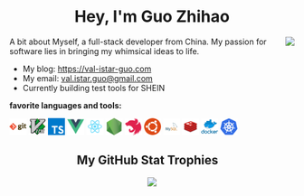 

<h1 align="center"> Hey, I'm Guo Zhihao</h1>



<img height="230" align="right" src="https://media.giphy.com/media/Wj7lNjMNDxSmc/giphy.gif" />


A bit about Myself, a full-stack developer from China. My passion for software lies in bringing my whimsical ideas to life.
  
- My blog: https://val-istar-guo.com
- My email: <val.istar.guo@gmail.com>
- Currently building test tools for SHEIN

  


**favorite languages and tools:**

<code><a href="https://git-scm.com/"><img height="30" src="https://raw.githubusercontent.com/github/explore/80688e429a7d4ef2fca1e82350fe8e3517d3494d/topics/git/git.png"></a></code>
<code><a href="https://www.vim.org/"><img height="30" src="https://github.com/github/explore/blob/ce134dae21c7e7f85f2b6ca5a7b6f9b59765dcb0/topics/vim/vim.png"></a></code>
<code><a href="https://www.typescriptlang.org/"><img height="30" src="https://github.com/github/explore/blob/ce134dae21c7e7f85f2b6ca5a7b6f9b59765dcb0/topics/typescript/typescript.png"></a></code>
<code><a href="https://vuejs.org/"><img height="30" src="https://raw.githubusercontent.com/github/explore/80688e429a7d4ef2fca1e82350fe8e3517d3494d/topics/vue/vue.png"></a></code>
<code><a href="https://reactjs.org/"><img height="30" src="https://raw.githubusercontent.com/github/explore/80688e429a7d4ef2fca1e82350fe8e3517d3494d/topics/react/react.png"></a></code>
<code><a href="https://nodejs.org/"><img height="30" src="https://raw.githubusercontent.com/github/explore/80688e429a7d4ef2fca1e82350fe8e3517d3494d/topics/nodejs/nodejs.png"></a></code>
<code><a href="https://nestjs.com/"><img height="30" src="https://github.com/github/explore/blob/ce134dae21c7e7f85f2b6ca5a7b6f9b59765dcb0/topics/nestjs/nestjs.png"></a></code>
<code><a href="https://ubuntu.com/"><img height="30" src="https://github.com/github/explore/blob/ce134dae21c7e7f85f2b6ca5a7b6f9b59765dcb0/topics/ubuntu/ubuntu.png"></a></code>
<code><a href="https://www.mysql.com/"><img height="30" src="https://raw.githubusercontent.com/github/explore/80688e429a7d4ef2fca1e82350fe8e3517d3494d/topics/mysql/mysql.png"></a></code>
<code><a href="https://redis.io/"><img height="30" src="https://github.com/github/explore/blob/ce134dae21c7e7f85f2b6ca5a7b6f9b59765dcb0/topics/redis/redis.png"></a></code>
<code><a href="https://www.docker.com/"><img height="30" src="https://github.com/github/explore/blob/ce134dae21c7e7f85f2b6ca5a7b6f9b59765dcb0/topics/docker/docker.png"></a></code>
<code><a href="https://www.docker.com/"><img height="30" src="https://github.com/github/explore/blob/ce134dae21c7e7f85f2b6ca5a7b6f9b59765dcb0/topics/kubernetes/kubernetes.png"></a></code>



<h2 align="center"> My GitHub Stat Trophies </h2>

<p align="center">
  <img src="https://github-profile-trophy.vercel.app/?username=val-istar-guo&row=1&column=6&margin-w=10" />
</p>

